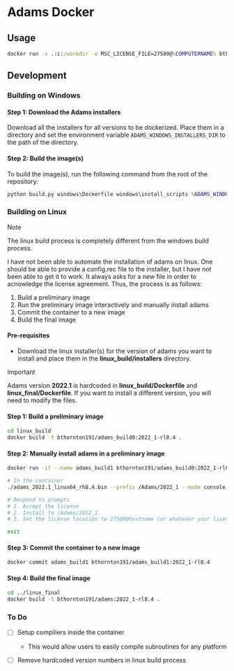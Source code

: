 # Adams Docker
## Usage

```bat
docker run -v .:c:/workdir -e MSC_LICENSE_FILE=27500@%COMPUTERNAME% bthornton191/adams_2022.2_windows64 mdi.bat ru-s mymodel.acf
```

## Development

### Building on Windows

#### Step 1: Download the Adams installers

Download all the installers for all versions to be dockerized. Place them in a directory
and set the environment variable `ADAMS_WINDOWS_INSTALLERS_DIR` to the path of the directory.

#### Step 2: Build the image(s)

To build the image(s), run the following command from the root of the repository:
```bat
python build.py windows\Dockerfile windows\install_scripts %ADAMS_WINDOWS_INSTALLERS_DIR% 
```

### Building on Linux
> [!NOTE]
> The linux build process is completely different from the windows build process.
> 

I have not been able to automate the installation of adams on linux. 
One should be able to provide a config.rec file to the installer, but I have 
not  been able to get it to work. It always asks for a new file in order to 
acnowledge the license agreement.
Thus, the process is as follows:
1. Build a preliminary image
2. Run the preliminary image interactively and manually install adams
3. Commit the container to a new image
4. Build the final image

#### Pre-requisites
- Download the linux installer(s) for the version of adams you want to install and place them in the
  **linux_build/installers** directory.

> [!IMPORTANT]
> Adams version **2022.1** is hardcoded in **linux_build/Dockerfile** and 
> **linux_final/Dockerfile**. If you want to install a different version, you will need to modify
> the files.

#### Step 1: Build a preliminary image

```bash
cd linux_build
docker build -t bthornton191/adams_build0:2022_1-rl8.4 .
```

#### Step 2: Manually install adams in a preliminary image

```bash
docker run -it --name adams_build1 bthornton191/adams_build0:2022_1-rl8.4 /bin/bash

# In the container
./adams_2022.1_linux64_rh8.4.bin --prefix /Adams/2022_1 --mode console

# Respond to prompts
# 1. Accept the license
# 2. Install to /Adams/2022_1
# 3. Set the license location to 27500@hostname (or whatever your license server is)

exit
```

#### Step 3: Commit the container to a new image

```bash
docker commit adams_build1 bthornton191/adams_build1:2022_1-rl8.4
```

#### Step 4: Build the final image

```bash 
cd ../linux_final
docker build -t bthornton191/adams:2022_1-rl8.4 .
```

### To Do
- [ ] Setup compiliers inside the container
  - This would allow users to easily compile subroutines for any platform
- [ ] Remove hardcoded version numbers in linux build process
  

